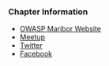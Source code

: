 ### Chapter Information

* [OWASP Maribor Website](https://owasp.si/)
* [Meetup](https://www.meetup.com/maribor-owasp-meetup-group)
* [Twitter](https://twitter.com/OwaspSlovenia)
* [Facebook](https://www.facebook.com/owaspslovenia)

